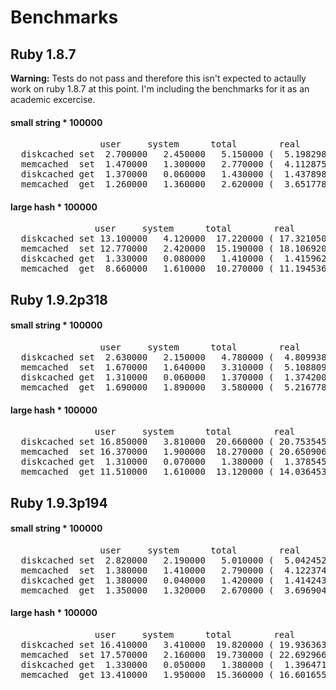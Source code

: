 # Benchmarks

## Ruby 1.8.7
 
**Warning:** Tests do not pass and therefore this isn't expected 
to actaully work on ruby 1.8.7 at this point. I'm including the
benchmarks for it as an academic excercise.

#### small string * 100000

<pre>
                 user     system      total        real
  diskcached set  2.700000   2.450000   5.150000 (  5.198298)
  memcached  set  1.470000   1.300000   2.770000 (  4.112875)
  diskcached get  1.370000   0.060000   1.430000 (  1.437898)
  memcached  get  1.260000   1.360000   2.620000 (  3.651778)
</pre>
 
 
#### large hash * 100000

<pre>
                user     system      total        real
  diskcached set 13.100000   4.120000  17.220000 ( 17.321050)
  memcached  set 12.770000   2.420000  15.190000 ( 18.106920)
  diskcached get  1.330000   0.080000   1.410000 (  1.415962)
  memcached  get  8.660000   1.610000  10.270000 ( 11.194536)
</pre>


## Ruby 1.9.2p318
 
#### small string * 100000

<pre>
                 user     system      total        real
  diskcached set  2.630000   2.150000   4.780000 (  4.809938)
  memcached  set  1.670000   1.640000   3.310000 (  5.108809)
  diskcached get  1.310000   0.060000   1.370000 (  1.374200)
  memcached  get  1.690000   1.890000   3.580000 (  5.216778)
</pre>

 
#### large hash * 100000

<pre>
                user     system      total        real
  diskcached set 16.850000   3.810000  20.660000 ( 20.753545)
  memcached  set 16.370000   1.900000  18.270000 ( 20.650906)
  diskcached get  1.310000   0.070000   1.380000 (  1.378545)
  memcached  get 11.510000   1.610000  13.120000 ( 14.036453)
</pre>


## Ruby 1.9.3p194
 
#### small string * 100000

<pre>
                 user     system      total        real
  diskcached set  2.820000   2.190000   5.010000 (  5.042452)
  memcached  set  1.380000   1.410000   2.790000 (  4.122374)
  diskcached get  1.380000   0.040000   1.420000 (  1.414243)
  memcached  get  1.350000   1.320000   2.670000 (  3.696904)
</pre>
 
 
#### large hash * 100000

<pre>
                user     system      total        real
  diskcached set 16.410000   3.410000  19.820000 ( 19.936363)
  memcached  set 17.570000   2.160000  19.730000 ( 22.692966)
  diskcached get  1.330000   0.050000   1.380000 (  1.396471)
  memcached  get 13.410000   1.950000  15.360000 ( 16.601655)
</pre>


